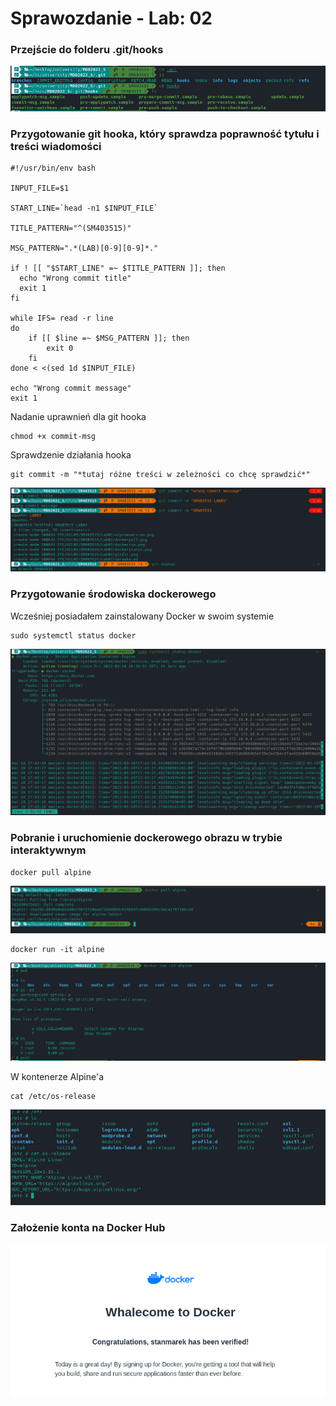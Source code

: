 # Sprawozdanie - Lab: 02

### Przejście do folderu .git/hooks

![This is an image](gitdir.png)

### Przygotowanie git hooka, który sprawdza poprawność tytułu i treści wiadomości

```
#!/usr/bin/env bash

INPUT_FILE=$1

START_LINE=`head -n1 $INPUT_FILE`

TITLE_PATTERN="^(SM403515)"

MSG_PATTERN=".*(LAB)[0-9][0-9]*."

if ! [[ "$START_LINE" =~ $TITLE_PATTERN ]]; then
  echo "Wrong commit title"
  exit 1
fi

while IFS= read -r line
do
	if [[ $line =~ $MSG_PATTERN ]]; then
		exit 0
	fi
done < <(sed 1d $INPUT_FILE)

echo "Wrong commit message"
exit 1
```

Nadanie uprawnień dla git hooka

```
chmod +x commit-msg
```

Sprawdzenie działania hooka

```
git commit -m "*tutaj różne treści w zeleżności co chcę sprawdzić*"
```

![This is an image](gitcommittest.png)

### Przygotowanie środowiska dockerowego

Wcześniej posiadałem zainstalowany Docker w swoim systemie

```
sudo systemctl status docker
```

![This is an image](dockerstatus.png)

### Pobranie i uruchomienie dockerowego obrazu w trybie interaktywnym

```
docker pull alpine
```

![This is an image](dockerpull.png)

```
docker run -it alpine
```

![This is an image](dockerrun.png)

W kontenerze Alpine'a

```
cat /etc/os-release
```

![This is an image](alpineversion.png)

### Założenie konta na Docker Hub

![This is an image](dockerhub.png)
